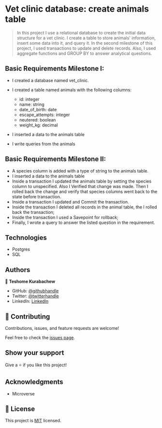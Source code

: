 # Vet clinic database: create animals table

> In this project I use a relational database to create the initial data structure for a vet clinic. I create a table to store animals' information, insert some data into it, and query it.
> In the second milestone of this project, I used transactions to update and delete records. Also, I used aggregate functions and GROUP BY to answer analytical questions.

## Basic Requirements Milestone I:

* I created a database named vet_clinic.
* I created a table named animals with the following columns:

  - id: integer
  - name: string
  - date_of_birth: date
  - escape_attempts: integer
  - neutered: boolean
  - weight_kg: decimal

* I inserted a data to the animals table
* I write queries from the animals

## Basic Requirements Milestone II:

* A species column is added with a type of string to the animals table.
* I inserted a data to the animals table
* Inside a transaction I updated the animals table by setting the species column to unspecified. 
Also I Verified that change was made. Then I rolled back the change and verify that species columns went back to the state before transaction.
* Inside a transaction I updated and Commit the transaction.
* Inside the transaction I deleted all records in the animal table, the I rolled back the transaction;
* Inside the transaction I used a Savepoint for rollback;
* Finally, I wrote a query to answer the listed question in the requirement.

## Technologies

- Postgres
- SQL

## Authors

👤 **Teshome Kurabachew**

- GitHub: [@githubhandle](https://github.com/TesheMaximillan)
- Twitter: [@twitterhandle](https://twitter.com/TesheKura)
- LinkedIn: [LinkedIn](https://www.linkedin.com/in/teshome-kurabachew-aa8067180/)

## 🤝 Contributing

Contributions, issues, and feature requests are welcome!

Feel free to check the [issues page](https://github.com/TesheMaximillan/vet-clinic-database/issues).

## Show your support

Give a ⭐️ if you like this project!

## Acknowledgments

- Microverse

## 📝 License

This project is [MIT](./MIT.md) licensed.
